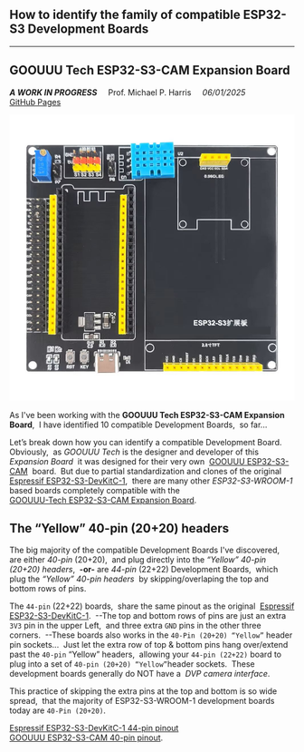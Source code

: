 ## How to identify the family of compatible ESP32-S3 Development Boards
<hr>

## GOOUUU Tech ESP32-S3-CAM Expansion Board

***A WORK IN PROGRESS*** &nbsp; &nbsp; Prof. Michael P. Harris &nbsp; &nbsp; *06/01/2025*<br/>
[GitHub Pages](https://pages.github.com/)

![GOOUUU-Tech ESP32-S3-CAM Expansion Board _Yellow_ & _Black_ headers](https://github.com/profharris/GOOUUU-Tech-ESP32-S3-CAM-Expansion-Board/blob/main/images/GOOUUU%20ESP32-S3-CAM%20Expansion%20Board-2.jpg)

As I've been working with the **GOOUUU Tech ESP32-S3-CAM Expansion Board**,&nbsp;
I have identified 10 compatible Development Boards,&nbsp; so far...

Let’s break down how you can identify a compatible Development Board.&nbsp;
Obviously,&nbsp; as _GOOUUU Tech_ is the designer and developer of this _Expansion Board_&nbsp;
it was designed for their very own&nbsp;
[GOOUUU ESP32-S3-CAM](https://github.com/profharris/GOOUUU-Tech-ESP32-S3-CAM-Expansion-Board/blob/main/images/1.%20GOOUUU%20ESP32-S3-CAM.jpg)
&nbsp;board.&nbsp; But due to partial standardization and clones of the original&nbsp;
[Espressif ESP32-S3-DevKitC-1](https://github.com/profharris/GOOUUU-Tech-ESP32-S3-CAM-Expansion-Board/blob/main/images/0.%20Espressif%20ESP32-S3-DevKitC-1.jpg),
&nbsp;there are many other _ESP32-S3-WROOM-1_ based boards completely compatible with the<br/>
[GOOUUU-Tech ESP32-S3-CAM Expansion Board](https://github.com/profharris/GOOUUU-Tech-ESP32-S3-CAM-Expansion-Board/blob/main/images/GOOUUU%20ESP32-S3-CAM%20Expansion%20Board-1.jpg).

## The “Yellow” 40-pin (20+20) headers

The big majority of the compatible Development Boards I've discovered,&nbsp;
are either _40-pin_ (20+20),&nbsp; and plug directly into the _“Yellow” 40-pin (20+20) headers_,&nbsp;
**-or-** are _44-pin_ (22+22) Development Boards,&nbsp; which plug the _“Yellow” 40-pin headers_&nbsp;
by skipping/overlaping the top and bottom rows of pins.

The `44-pin` (22+22) boards,&nbsp; share the same pinout as the original&nbsp;
[Espressif ESP32-S3-DevKitC-1](https://github.com/profharris/GOOUUU-Tech-ESP32-S3-CAM-Expansion-Board/blob/main/images/0.%20Espressif%20ESP32-S3-DevKitC-1.jpg).
&nbsp;--The top and bottom rows of pins are just an extra `3V3` pin in the upper Left,&nbsp;
and three extra `GND` pins in the other three corners.&nbsp; --These boards also works in the
`40-Pin (20+20) “Yellow”` header pin sockets...&nbsp; Just let the extra row of top & bottom
pins hang over/extend past the `40-pin` “Yellow” headers,&nbsp; allowing your `44-pin (22+22)` 
board to plug into a set of `40-pin (20+20) “Yellow”`header sockets.&nbsp; These development 
boards generally do NOT have a &nbsp;*DVP camera interface*.

This practice of skipping the extra pins at the top and bottom is so wide spread,&nbsp;
that the majority of ESP32-S3-WROOM-1 development boards today are `40-Pin (20+20)`.

[Espressif ESP32-S3-DevKitC-1 44-pin pinout](https://github.com/profharris/GOOUUU-Tech-ESP32-S3-CAM-Expansion-Board/blob/main/images/ESP32-S3-DevKitC-1%2044-pins%20pinout.jpg)<br/>
[GOOUUU ESP32-S3-CAM 40-pin pinout](https://github.com/profharris/GOOUUU-Tech-ESP32-S3-CAM-Expansion-Board/blob/main/images/GOOUUU%20ESP32-S3-CAM%2040-pins%20pinout.png).


